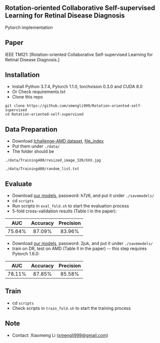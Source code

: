 ## Rotation-oriented Collaborative Self-supervised Learning for Retinal Disease Diagnosis

Pytorch implementation 

## Paper
IEEE TMI21: [Rotation-oriented Collaborative Self-supervised Learning for Retinal Disease Diagnosis.]

## Installation

* Install Python 3.7.4, Pytorch 1.1.0, torchvision 0.3.0 and CUDA 8.0
* Or Check requirements.txt
* Clone this repo
```
git clone https://github.com/xmengli999/Rotation-oriented-self-supervised
cd Rotation-oriented-self-supervised
```

## Data Preparation
* Download [Ichallenge-AMD dataset](https://drive.google.com/file/d/1ti0ozvMHCnq-PCX_CVc-Da98uJNmla8T/view?usp=sharing), 
[file_index](https://drive.google.com/file/d/1ts-Y8ePh_K_ijmBK8v3OfMIOhKMw-PSj/view?usp=sharing) <br/>
* Put them under `./data/`
* The folder should be 

`./data/Training400/resized_image_320/XXX.jpg` 

`./data/Training400/random_list.txt`


## Evaluate 
* Download [our models](https://pan.baidu.com/s/1NJdgbi7d3MiC7PATY6wKjA), password: h7z6, and put it under `./savemodels/`
* cd `scripts`
* Run scripts in `eval_fold.sh` to start the evaluation process
* 5-fold cross-validation results (Table I in the paper): 

| AUC    | Accuracy   | Precision    |
| ---------- | :-----------:  | :-----------: |
| 75.64%    | 87.09%   | 83.96%     |


* Download [our models](https://pan.baidu.com/s/10H09TiDgy5LgkHiYkaTp3A), password: 2juk, and put it under `./savemodels/`
* train on DR, test on AMD (Table II in the paper)  -- this step requires Pytorch 1.6.0:

| AUC    | Accuracy   | Precision    |
| ---------- | :-----------:  | :-----------: |
| 78.11%    | 87.85%   | 85.58%     |

## Train 
* cd `scripts`
* Check scripts in `train_fold.sh` to start the training process

## Note
* Contact: Xiaomeng Li (xmengli999@gmail.com)
